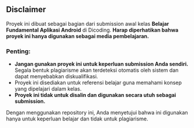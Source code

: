 ## Disclaimer

Proyek ini dibuat sebagai bagian dari submission awal kelas **Belajar Fundamental Aplikasi Android** di Dicoding. **Harap diperhatikan bahwa proyek ini hanya digunakan sebagai media pembelajaran.**

### Penting:
- **Jangan gunakan proyek ini untuk keperluan submission Anda sendiri.** Segala bentuk plagiarisme akan terdeteksi otomatis oleh sistem dan dapat menyebabkan diskualifikasi.
- Proyek ini disediakan untuk referensi belajar guna memahami konsep yang dipelajari dalam kelas.
- **Proyek ini tidak untuk disalin dan digunakan secara utuh sebagai submission.**

Dengan menggunakan repository ini, Anda menyetujui bahwa ini digunakan hanya untuk keperluan belajar dan tidak untuk plagiarisme.
